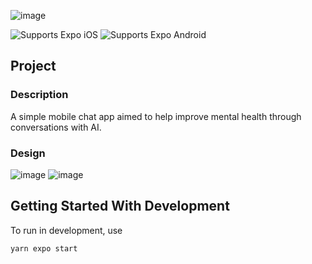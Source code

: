 ![image](https://github.com/PekayTab/ChatterCalm/assets/36557751/c6aac787-e017-46a5-9970-f384e9c586a2)
<p>
  <!-- iOS -->
  <img alt="Supports Expo iOS" longdesc="Supports Expo iOS" src="https://img.shields.io/badge/iOS-4630EB.svg?style=flat-square&logo=APPLE&labelColor=999999&logoColor=fff" />
  <!-- Android -->
  <img alt="Supports Expo Android" longdesc="Supports Expo Android" src="https://img.shields.io/badge/Android-4630EB.svg?style=flat-square&logo=ANDROID&labelColor=A4C639&logoColor=fff" />
</p>

## Project 

### Description
A simple mobile chat app aimed to help improve mental health through conversations with AI.

### Design

![image](https://github.com/PekayTab/ChatterCalm/assets/36557751/7bb7bc09-a917-4e97-9435-43b8c3c5edc6)
![image](https://github.com/PekayTab/ChatterCalm/assets/36557751/46381b1a-5796-4477-ae5f-b01ab6ad9d22)

## Getting Started With Development

To run in development, use 

```sh
yarn expo start
```

